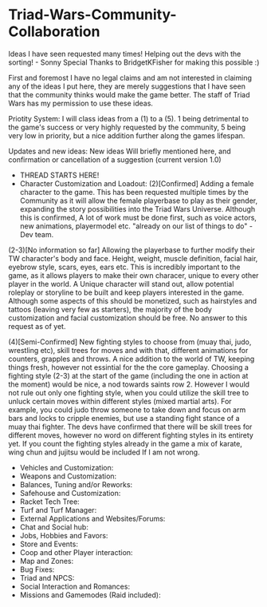 # Triad-Wars-Community-Collaboration
Ideas I have seen requested many times! Helping out the devs with the sorting! - Sonny
Special Thanks to BridgetKFisher for making this possible :)

First and foremost I have no legal claims and am not interested in claiming any of the ideas I put here, they are merely suggestions that I have seen that the community thinks would make the game better. The staff of Triad Wars has my permission to use these ideas.

Priotity System: I will class ideas from a (1) to a (5). 1 being detrimental to the game's success or very highly requested by the community, 5 being very low in priority, but a nice addition further along the games lifespan.

Updates and new ideas: New ideas Will briefly mentioned here, and confirmation or cancellation of a suggestion (current version 1.0)

- THREAD STARTS HERE!
- Character Customization and Loadout:
 (2)[Confirmed] Adding a female character to the game. This has been requested multiple times by the Community as it will
allow the female playerbase to play as their gender, expanding the story possibilities into the Triad Wars Universe. Although
this is confirmed, A lot of work must be done first, such as voice actors, new animations, playermodel etc. "already on our
list of things to do" - Dev team.

 (2-3)[No information so far] Allowing the playerbase to further modify their TW character's body and face. Height, weight, muscle definition, facial hair, eyebrow style, scars, eyes, ears etc. This is incredibly important to the game, as it allows players to make their own characer, unique to every other player in the world. A Unique character will stand out, allow potential roleplay or storyline to be built and keep players interested in the game. Although some aspects of this should be monetized, such as hairstyles and tattoos (leaving very few as starters), the majority of the body customization and facial customization should be free. No answer to this request as of yet.
 
 (4)[Semi-Confirmed] New fighting styles to choose from (muay thai, judo, wrestling etc), skill trees for moves and with that, different animations for counters, grapples and throws. A nice addition to the world of TW, keeping things fresh, however not essintial for the the core gameplay. Choosing a fighting style (2-3) at the start of the game (including the one in action at the moment) would be nice, a nod towards saints row 2. However I would not rule out only one fighting style, when you could utilize the skill tree to unluck certain moves within different styles (mixed martial arts). For example, you could judo throw someone to take down and focus on arm bars and locks to cripple enemies, but use a standing fight stance of a muay thai fighter. The devs have confirmed that there will be skill trees for different moves, however no word on different fighting styles in its entirety yet. If you count the fighting styles already in the game a mix of karate, wing chun and jujitsu would be included If I am not wrong.
- Vehicles and Customization:
- Weapons and Customization:
- Balances, Tuning and/or Reworks:
- Safehouse and Customization:
- Racket Tech Tree:
- Turf and Turf Manager:
- External Applications and Websites/Forums:
- Chat and Social hub:
- Jobs, Hobbies and Favors:
- Store and Events:
- Coop and other Player interaction:
- Map and Zones:
- Bug Fixes:
- Triad and NPCS:
- Social Interaction and Romances:
- Missions and Gamemodes (Raid included):

